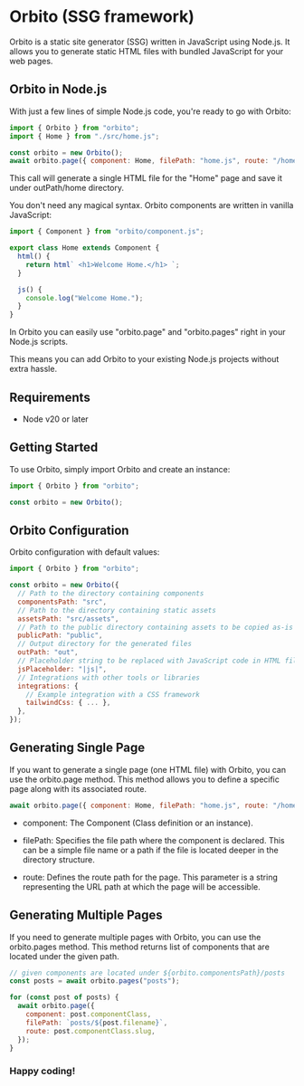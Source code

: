 # Orbito (SSG framework)

Orbito is a static site generator (SSG) written in JavaScript using Node.js. It allows you to generate static HTML files with bundled JavaScript for your web pages.

## Orbito in Node.js

With just a few lines of simple Node.js code, you're ready to go with Orbito:

```js
import { Orbito } from "orbito";
import { Home } from "./src/home.js";

const orbito = new Orbito();
await orbito.page({ component: Home, filePath: "home.js", route: "/home" });
```

This call will generate a single HTML file for the "Home" page and save it under outPath/home directory.

You don't need any magical syntax. Orbito components are written in vanilla JavaScript:

```js
import { Component } from "orbito/component.js";

export class Home extends Component {
  html() {
    return html` <h1>Welcome Home.</h1> `;
  }

  js() {
    console.log("Welcome Home.");
  }
}
```

In Orbito you can easily use "orbito.page" and "orbito.pages" right in your Node.js scripts.

This means you can add Orbito to your existing Node.js projects without extra hassle.

## Requirements

- Node v20 or later

## Getting Started

To use Orbito, simply import Orbito and create an instance:

```js
import { Orbito } from "orbito";

const orbito = new Orbito();
```

## Orbito Configuration

Orbito configuration with default values:

```js
import { Orbito } from "orbito";

const orbito = new Orbito({
  // Path to the directory containing components
  componentsPath: "src",
  // Path to the directory containing static assets
  assetsPath: "src/assets",
  // Path to the public directory containing assets to be copied as-is
  publicPath: "public",
  // Output directory for the generated files
  outPath: "out",
  // Placeholder string to be replaced with JavaScript code in HTML files
  jsPlaceholder: "|js|",
  // Integrations with other tools or libraries
  integrations: {
    // Example integration with a CSS framework
    tailwindCss: { ... },
  },
});
```

## Generating Single Page

If you want to generate a single page (one HTML file) with Orbito, you can use the orbito.page method. This method allows you to define a specific page along with its associated route.

```js
await orbito.page({ component: Home, filePath: "home.js", route: "/home" });
```

- component: The Component (Class definition or an instance).

- filePath: Specifies the file path where the component is declared. This can be a simple file name or a path if the file is located deeper in the directory structure.

- route: Defines the route path for the page. This parameter is a string representing the URL path at which the page will be accessible.

## Generating Multiple Pages

If you need to generate multiple pages with Orbito, you can use the orbito.pages method. This method returns list of components that are located under the given path.

```js
// given components are located under ${orbito.componentsPath}/posts
const posts = await orbito.pages("posts");

for (const post of posts) {
  await orbito.page({
    component: post.componentClass,
    filePath: `posts/${post.filename}`,
    route: post.componentClass.slug,
  });
}
```

### Happy coding!
